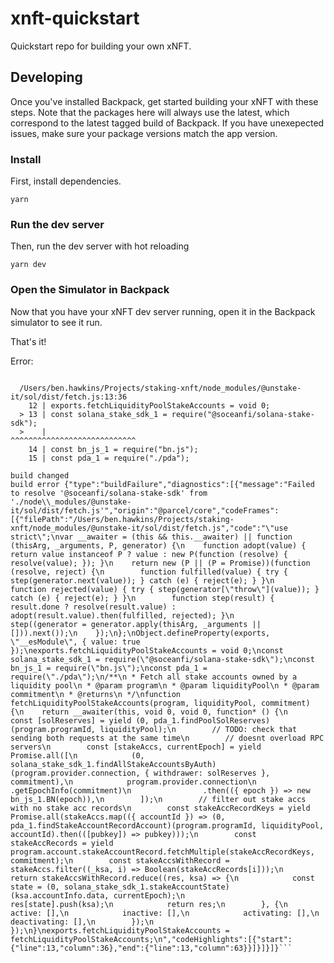 # xnft-quickstart

Quickstart repo for building your own xNFT.

## Developing

Once you've installed Backpack, get started building your xNFT with these steps. Note that the packages here will always use the latest, which correspond to the latest tagged build of Backpack. If you have unexepected issues, make sure your package versions match the app version.

### Install

First, install dependencies.

```
yarn
```

### Run the dev server

Then, run the dev server with hot reloading

```
yarn dev
```

### Open the Simulator in Backpack

Now that you have your xNFT dev server running, open it in the Backpack simulator to see it run.

That's it!


Error:

```@parcel/core: Failed to resolve '@soceanfi/solana-stake-sdk' from './node_modules/@unstake-it/sol/dist/fetch.js'

  /Users/ben.hawkins/Projects/staking-xnft/node_modules/@unstake-it/sol/dist/fetch.js:13:36
    12 | exports.fetchLiquidityPoolStakeAccounts = void 0;
  > 13 | const solana_stake_sdk_1 = require("@soceanfi/solana-stake-sdk");
  >    |                                    ^^^^^^^^^^^^^^^^^^^^^^^^^^^^
    14 | const bn_js_1 = require("bn.js");
    15 | const pda_1 = require("./pda");

build changed
build error {"type":"buildFailure","diagnostics":[{"message":"Failed to resolve '@soceanfi/solana-stake-sdk' from './node\\_modules/@unstake-it/sol/dist/fetch.js'","origin":"@parcel/core","codeFrames":[{"filePath":"/Users/ben.hawkins/Projects/staking-xnft/node_modules/@unstake-it/sol/dist/fetch.js","code":"\"use strict\";\nvar __awaiter = (this && this.__awaiter) || function (thisArg, _arguments, P, generator) {\n    function adopt(value) { return value instanceof P ? value : new P(function (resolve) { resolve(value); }); }\n    return new (P || (P = Promise))(function (resolve, reject) {\n        function fulfilled(value) { try { step(generator.next(value)); } catch (e) { reject(e); } }\n        function rejected(value) { try { step(generator[\"throw\"](value)); } catch (e) { reject(e); } }\n        function step(result) { result.done ? resolve(result.value) : adopt(result.value).then(fulfilled, rejected); }\n        step((generator = generator.apply(thisArg, _arguments || [])).next());\n    });\n};\nObject.defineProperty(exports, \"__esModule\", { value: true });\nexports.fetchLiquidityPoolStakeAccounts = void 0;\nconst solana_stake_sdk_1 = require(\"@soceanfi/solana-stake-sdk\");\nconst bn_js_1 = require(\"bn.js\");\nconst pda_1 = require(\"./pda\");\n/**\n * Fetch all stake accounts owned by a liquidity pool\n * @param program\n * @param liquidityPool\n * @param commitment\n * @returns\n */\nfunction fetchLiquidityPoolStakeAccounts(program, liquidityPool, commitment) {\n    return __awaiter(this, void 0, void 0, function* () {\n        const [solReserves] = yield (0, pda_1.findPoolSolReserves)(program.programId, liquidityPool);\n        // TODO: check that sending both requests at the same time\n        // doesnt overload RPC servers\n        const [stakeAccs, currentEpoch] = yield Promise.all([\n            (0, solana_stake_sdk_1.findAllStakeAccountsByAuth)(program.provider.connection, { withdrawer: solReserves }, commitment),\n            program.provider.connection\n                .getEpochInfo(commitment)\n                .then(({ epoch }) => new bn_js_1.BN(epoch)),\n        ]);\n        // filter out stake accs with no stake acc records\n        const stakeAccRecordKeys = yield Promise.all(stakeAccs.map(({ accountId }) => (0, pda_1.findStakeAccountRecordAccount)(program.programId, liquidityPool, accountId).then(([pubkey]) => pubkey)));\n        const stakeAccRecords = yield program.account.stakeAccountRecord.fetchMultiple(stakeAccRecordKeys, commitment);\n        const stakeAccsWithRecord = stakeAccs.filter((_ksa, i) => Boolean(stakeAccRecords[i]));\n        return stakeAccsWithRecord.reduce((res, ksa) => {\n            const state = (0, solana_stake_sdk_1.stakeAccountState)(ksa.accountInfo.data, currentEpoch);\n            res[state].push(ksa);\n            return res;\n        }, {\n            active: [],\n            inactive: [],\n            activating: [],\n            deactivating: [],\n        });\n    });\n}\nexports.fetchLiquidityPoolStakeAccounts = fetchLiquidityPoolStakeAccounts;\n","codeHighlights":[{"start":{"line":13,"column":36},"end":{"line":13,"column":63}}]}]}]}```